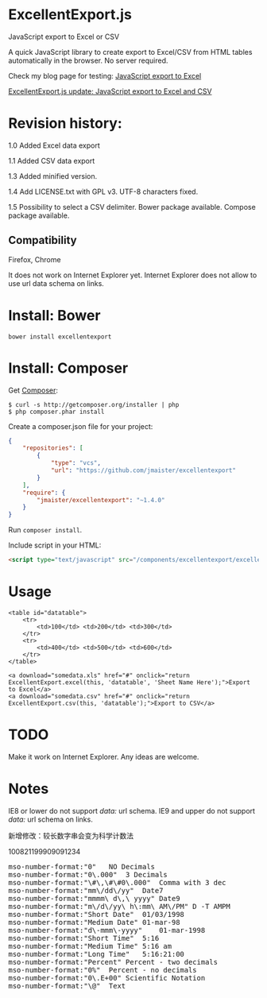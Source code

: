 ExcellentExport.js
==================

JavaScript export to Excel or CSV

A quick JavaScript library to create export to Excel/CSV from HTML tables automatically in the browser. No server required.

Check my blog page for testing:
[JavaScript export to Excel](http://jordiburgos.com/post/2013/javascript-export-to-excel.html)

[ExcellentExport.js update: JavaScript export to Excel and CSV](http://jordiburgos.com/post/2014/excellentexport-javascript-export-to-excel-csv.html)

Revision history:
=================

1.0 Added Excel data export

1.1 Added CSV data export

1.3 Added minified version.

1.4 Add LICENSE.txt with GPL v3. UTF-8 characters fixed.

1.5 Possibility to select a CSV delimiter. Bower package available. Compose package available.


Compatibility
-------------

Firefox, Chrome

It does not work on Internet Explorer yet. Internet Explorer does not allow to use url data schema on links.

Install: Bower
==============

    bower install excellentexport


Install: Composer
=================

Get [Composer](http://getcomposer.org):

	$ curl -s http://getcomposer.org/installer | php
	$ php composer.phar install

Create a composer.json file for your project:

```JSON
{
    "repositories": [
        {
            "type": "vcs",
            "url": "https://github.com/jmaister/excellentexport"
        }
    ],
    "require": {
        "jmaister/excellentexport": "~1.4.0"
    }
}
```

Run `composer install`.

Include script in your HTML:

```HTML
<script type="text/javascript" src="/components/excellentexport/excellentexport.min.js"></script>
```

Usage
=====

    <table id="datatable">
        <tr>
            <td>100</td> <td>200</td> <td>300</td>
        </tr>
        <tr>
            <td>400</td> <td>500</td> <td>600</td>
        </tr>
    </table>

    <a download="somedata.xls" href="#" onclick="return ExcellentExport.excel(this, 'datatable', 'Sheet Name Here');">Export to Excel</a>
    <a download="somedata.csv" href="#" onclick="return ExcellentExport.csv(this, 'datatable');">Export to CSV</a>


TODO
====

Make it work on Internet Explorer. Any ideas are welcome.

Notes
=====

IE8 or lower do not support *data:* url schema.
IE9 and upper do not support *data:* url schema on links.


新增修改：较长数字串会变为科学计数法

<td style="mso-number-format:'\@';">100821199909091234</td>

<pre>
mso-number-format:"0"	NO Decimals
mso-number-format:"0\.000"	3 Decimals
mso-number-format:"\#\,\#\#0\.000"	Comma with 3 dec
mso-number-format:"mm\/dd\/yy"	Date7
mso-number-format:"mmmm\ d\,\ yyyy"	Date9
mso-number-format:"m\/d\/yy\ h\:mm\ AM\/PM"	D -T AMPM
mso-number-format:"Short Date"	01/03/1998
mso-number-format:"Medium Date"	01-mar-98
mso-number-format:"d\-mmm\-yyyy"	01-mar-1998
mso-number-format:"Short Time"	5:16
mso-number-format:"Medium Time"	5:16 am
mso-number-format:"Long Time"	5:16:21:00
mso-number-format:"Percent"	Percent - two decimals
mso-number-format:"0%"	Percent - no decimals
mso-number-format:"0\.E+00"	Scientific Notation
mso-number-format:"\@"	Text
</pre>
